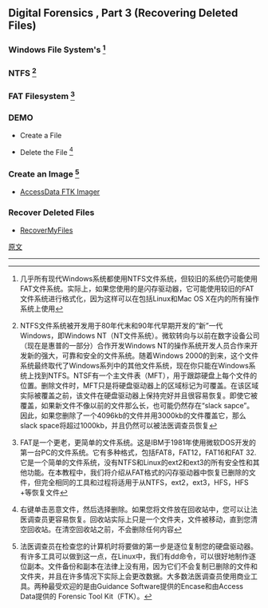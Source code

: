 ## Digital Forensics , Part 3 (Recovering Deleted Files)

### Windows File System's  [^1]

### NTFS [^2]

### FAT Filesystem [^3]

### DEMO

- Create a File

- Delete the File [^4]

### Create an Image [^5]

- [AccessData FTK Imager](https://accessdata.com/product-download/ftk-imager-version-4.2.1)

### Recover Deleted Files

- [RecoverMyFiles](http://www.recovermyfiles.com/data-recovery-software-download.php)



[原文](https://null-byte.wonderhowto.com/how-to/hack-like-pro-digital-forensics-for-aspiring-hacker-part-3-recovering-deleted-files-0149868/)

---

[^1]: 几乎所有现代Windows系统都使用NTFS文件系统，但较旧的系统仍可能使用FAT文件系统。实际上，如果您使用的是闪存驱动器，它可能使用较旧的FAT文件系统进行格式化，因为这样可以在包括Linux和Mac OS X在内的所有操作系统上使用
[^2]: NTFS文件系统被开发用于80年代末和90年代早期开发的“新”一代Windows，即Windows NT（NT文件系统）。微软转向与以前在数字设备公司（现在是惠普的一部分）合作开发Windows NT的操作系统开发人员合作来开发新的强大，可靠和安全的文件系统。随着Windows 2000的到来，这个文件系统最终取代了Windows系列中的其他文件系统，现在你只能在Windows系统上找到NTFS。NTSF有一个主文件表（MFT），用于跟踪硬盘上每个文件的位置。删除文件时，MFT只是将硬盘驱动器上的区域标记为可覆盖。在该区域实际被覆盖之前，该文件在硬盘驱动器上保持完好并且很容易恢复。即使它被覆盖，如果新文件不像以前的文件那么长，也可能仍然存在“slack sapce”。因此，如果您删除了一个4096kb的文件并用3000kb的文件覆盖它，那么slack space将超过1000kb，并且仍然可以被法医调查员恢复
[^3]: FAT是一个更老，更简单的文件系统。这是IBM于1981年使用微软DOS开发的第一台PC的文件系统。它有多种格式，包括FAT8，FAT12，FAT16和FAT 32.它是一个简单的文件系统，没有NTFS和Linux的ext2和ext3的所有安全性和其他功能。在本教程中，我们将介绍从FAT格式的闪存驱动器中恢复已删除的文件，但完全相同的工具和过程将适用于从NTFS，ext2，ext3，HFS，HFS +等恢复文件
[^4]: 右键单击恶意文件，然后选择删除。如果您将文件放在回收站中，您可以让法医调查员更容易恢复。回收站实际上只是一个文件夹，文件被移动，直到您清空回收站。在清空回收站之前，不会删除任何内容
[^5]: 法医调查员在检查您的计算机时将要做的第一步是逐位复制您的硬盘驱动器。有许多工具可以做到这一点，在Linux中，我们有dd命令，可以很好地制作逐位副本。文件备份和副本在法律上没有用，因为它们不会复制已删除的文件和文件夹，并且在许多情况下实际上会更改数据。大多数法医调查员使用商业工具。两种最受欢迎的是由Guidance Software提供的Encase和由Access Data提供的 Forensic Tool Kit（FTK）。